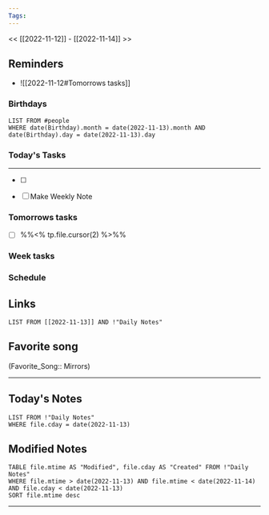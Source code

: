 ```yaml
---
Tags:
---
```

<< [[2022-11-12]] - [[2022-11-14]] >>
## Reminders
- ![[2022-11-12#Tomorrows tasks]]
### Birthdays
```dataview
LIST FROM #people 
WHERE date(Birthday).month = date(2022-11-13).month AND date(Birthday).day = date(2022-11-13).day

```
### Today's Tasks
---
- [ ] 

- [ ] Make Weekly Note 



### Tomorrows tasks
- [ ] %%<% tp.file.cursor(2) %>%%
### Week tasks
### Schedule

## Links
```dataview
LIST FROM [[2022-11-13]] AND !"Daily Notes"
```
## Favorite song
(Favorite_Song:: Mirrors)
___
## Today's Notes
```dataview
LIST FROM !"Daily Notes"
WHERE file.cday = date(2022-11-13)
```
## Modified Notes
```dataview
TABLE file.mtime AS "Modified", file.cday AS "Created" FROM !"Daily Notes" 
WHERE file.mtime > date(2022-11-13) AND file.mtime < date(2022-11-14) AND file.cday < date(2022-11-13)
SORT file.mtime desc
```
___
